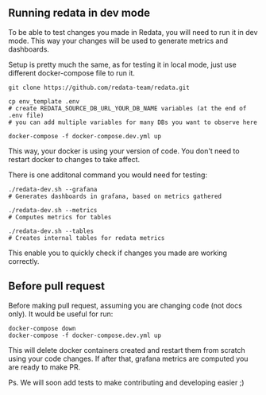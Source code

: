 
## Running redata in dev mode

To be able to test changes you made in Redata, you will need to run it in dev mode.
This way your changes will be used to generate metrics and dashboards.

Setup is pretty much the same, as for testing it in local mode, just use different docker-compose file to run it.

```
git clone https://github.com/redata-team/redata.git

cp env_template .env
# create REDATA_SOURCE_DB_URL_YOUR_DB_NAME variables (at the end of .env file)
# you can add multiple variables for many DBs you want to observe here

docker-compose -f docker-compose.dev.yml up
```

This way, your docker is using your version of code. You don't need to restart docker to changes to take affect.

There is one additonal command you would need for testing:


```
./redata-dev.sh --grafana
# Generates dashboards in grafana, based on metrics gathered

./redata-dev.sh --metrics
# Computes metrics for tables

./redata-dev.sh --tables
# Creates internal tables for redata metrics
```

This enable you to quickly check if changes you made are working correctly.

## Before pull request

Before making pull request, assuming you are changing code (not docs only).
It would be useful for run:

```
docker-compose down
docker-compose -f docker-compose.dev.yml up
```

This will delete docker containers created and restart them from scratch using your code changes.
If after that, grafana metrics are computed you are ready to make PR.

Ps. We will soon add tests to make contributing and developing easier ;)
